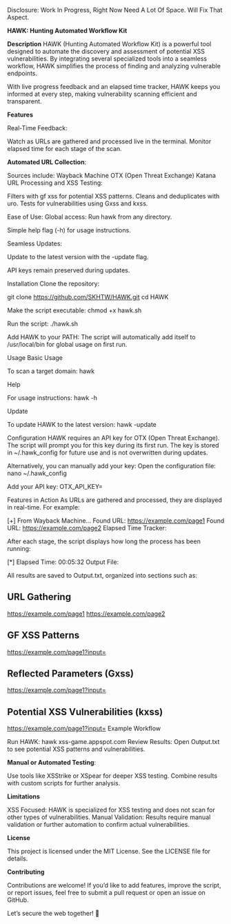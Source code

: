 Disclosure: Work In Progress, Right Now Need A Lot Of Space. Will Fix That Aspect.

**HAWK: Hunting Automated Workflow Kit**

**Description**
HAWK (Hunting Automated Workflow Kit) is a powerful tool designed to automate the discovery and assessment of potential XSS vulnerabilities. By integrating several specialized tools into a seamless workflow, HAWK simplifies the process of finding and analyzing vulnerable endpoints.

With live progress feedback and an elapsed time tracker, HAWK keeps you informed at every step, making vulnerability scanning efficient and transparent.

**Features**

Real-Time Feedback:

Watch as URLs are gathered and processed live in the terminal.
Monitor elapsed time for each stage of the scan.

**Automated URL Collection**:

Sources include:
Wayback Machine
OTX (Open Threat Exchange)
Katana
URL Processing and XSS Testing:

Filters with gf xss for potential XSS patterns.
Cleans and deduplicates with uro.
Tests for vulnerabilities using Gxss and kxss.

Ease of Use:
Global access: Run hawk from any directory.

Simple help flag (-h) for usage instructions.

Seamless Updates:

Update to the latest version with the -update flag.

API keys remain preserved during updates.


Installation
Clone the repository:


git clone https://github.com/SKHTW/HAWK.git
cd HAWK

Make the script executable:
chmod +x hawk.sh

Run the script:
./hawk.sh

Add HAWK to your PATH: 
The script will automatically add itself to /usr/local/bin for global usage on first run.

Usage
Basic Usage

To scan a target domain:
hawk <target-domain>

Help

For usage instructions:
hawk -h

Update

To update HAWK to the latest version:
hawk -update

Configuration
HAWK requires an API key for OTX (Open Threat Exchange). The script will prompt you for this key during its first run. The key is stored in ~/.hawk_config for future use and is not overwritten during updates.

Alternatively, you can manually add your key:
Open the configuration file:
nano ~/.hawk_config

Add your API key:
OTX_API_KEY=<your-api-key>

Features in Action
As URLs are gathered and processed, they are displayed in real-time.
For example:

[+] From Wayback Machine...
  Found URL: https://example.com/page1
  Found URL: https://example.com/page2
Elapsed Time Tracker:

After each stage, the script displays how long the process has been running:

[*] Elapsed Time: 00:05:32
Output File:

All results are saved to Output.txt, organized into sections such as:

## URL Gathering ##
https://example.com/page1
https://example.com/page2

## GF XSS Patterns ##
https://example.com/page1?input=

## Reflected Parameters (Gxss) ##
https://example.com/page1?input=

## Potential XSS Vulnerabilities (kxss) ##

https://example.com/page1?input=<script>alert(1)</script>
Example Workflow

Run HAWK:
hawk xss-game.appspot.com
Review Results: Open Output.txt to see potential XSS patterns and vulnerabilities.

**Manual or Automated Testing**:

Use tools like XSStrike or XSpear for deeper XSS testing.
Combine results with custom scripts for further analysis.

**Limitations**

XSS Focused: HAWK is specialized for XSS testing and does not scan for other types of vulnerabilities.
Manual Validation: Results require manual validation or further automation to confirm actual vulnerabilities.

**License**

This project is licensed under the MIT License. See the LICENSE file for details.


**Contributing**

Contributions are welcome! If you’d like to add features, improve the script, or report issues, feel free to submit a pull request or open an issue on GitHub.

Let’s secure the web together! 🚀
